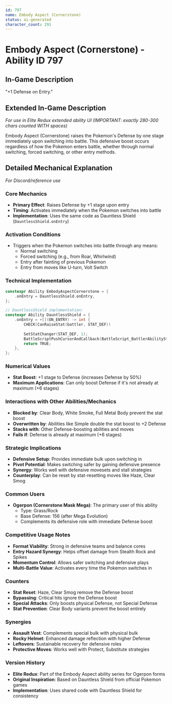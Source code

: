 ```yaml
---
id: 797
name: Embody Aspect (Cornerstone)
status: ai-generated
character_count: 291
---
```


# Embody Aspect (Cornerstone) - Ability ID 797

## In-Game Description
"+1 Defense on Entry."

## Extended In-Game Description
*For use in Elite Redux extended ability UI (IMPORTANT: exactly 280-300 chars counted WITH spaces)*

Embody Aspect (Cornerstone) raises the Pokemon's Defense by one stage immediately upon switching into battle. This defensive boost occurs regardless of how the Pokemon enters battle, whether through normal switching, forced switching, or other entry methods.

## Detailed Mechanical Explanation
*For Discord/reference use*

### Core Mechanics
- **Primary Effect**: Raises Defense by +1 stage upon entry
- **Timing**: Activates immediately when the Pokemon switches into battle
- **Implementation**: Uses the same code as Dauntless Shield (`DauntlessShield.onEntry`)

### Activation Conditions
- Triggers when the Pokemon switches into battle through any means:
  - Normal switching
  - Forced switching (e.g., from Roar, Whirlwind)
  - Entry after fainting of previous Pokemon
  - Entry from moves like U-turn, Volt Switch

### Technical Implementation
```cpp
constexpr Ability EmbodyAspectCornerstone = {
    .onEntry = DauntlessShield.onEntry,
};

// DauntlessShield implementation:
constexpr Ability DauntlessShield = {
    .onEntry = +[](ON_ENTRY) -> int {
        CHECK(CanRaiseStat(battler, STAT_DEF))
        
        SetStatChanger(STAT_DEF, 1);
        BattleScriptPushCursorAndCallback(BattleScript_BattlerAbilityStatRaiseOnSwitchIn);
        return TRUE;
    },
};
```

### Numerical Values
- **Stat Boost**: +1 stage to Defense (increases Defense by 50%)
- **Maximum Applications**: Can only boost Defense if it's not already at maximum (+6 stages)

### Interactions with Other Abilities/Mechanics
- **Blocked by**: Clear Body, White Smoke, Full Metal Body prevent the stat boost
- **Overwritten by**: Abilities like Simple double the stat boost to +2 Defense
- **Stacks with**: Other Defense-boosting abilities and moves
- **Fails if**: Defense is already at maximum (+6 stages)

### Strategic Implications
- **Defensive Setup**: Provides immediate bulk upon switching in
- **Pivot Potential**: Makes switching safer by gaining defensive presence
- **Synergy**: Works well with defensive movesets and stall strategies
- **Counterplay**: Can be reset by stat-resetting moves like Haze, Clear Smog

### Common Users
- **Ogerpon (Cornerstone Mask Mega)**: The primary user of this ability
  - Type: Grass/Rock
  - Base Defense: 156 (after Mega Evolution)
  - Complements its defensive role with immediate Defense boost

### Competitive Usage Notes
- **Format Viability**: Strong in defensive teams and balance cores
- **Entry Hazard Synergy**: Helps offset damage from Stealth Rock and Spikes
- **Momentum Control**: Allows safer switching and defensive plays
- **Multi-Battle Value**: Activates every time the Pokemon switches in

### Counters
- **Stat Reset**: Haze, Clear Smog remove the Defense boost
- **Bypassing**: Critical hits ignore the Defense boost
- **Special Attacks**: Only boosts physical Defense, not Special Defense
- **Stat Prevention**: Clear Body variants prevent the boost entirely

### Synergies
- **Assault Vest**: Complements special bulk with physical bulk
- **Rocky Helmet**: Enhanced damage reflection with higher Defense
- **Leftovers**: Sustainable recovery for defensive roles
- **Protective Moves**: Works well with Protect, Substitute strategies

### Version History
- **Elite Redux**: Part of the Embody Aspect ability series for Ogerpon forms
- **Original Inspiration**: Based on Dauntless Shield from official Pokemon games
- **Implementation**: Uses shared code with Dauntless Shield for consistency